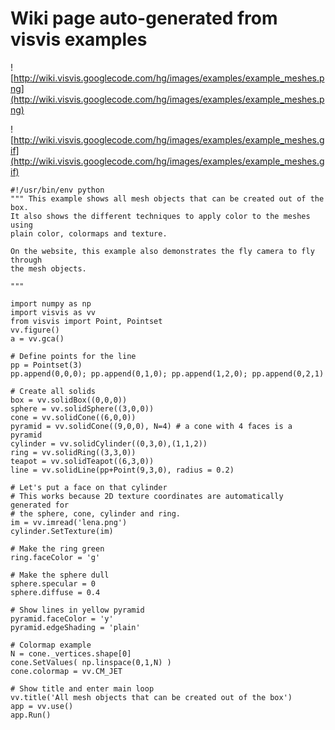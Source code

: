 # Wiki page auto-generated from visvis examples

![http://wiki.visvis.googlecode.com/hg/images/examples/example_meshes.png](http://wiki.visvis.googlecode.com/hg/images/examples/example_meshes.png)

![http://wiki.visvis.googlecode.com/hg/images/examples/example_meshes.gif](http://wiki.visvis.googlecode.com/hg/images/examples/example_meshes.gif)

```
#!/usr/bin/env python
""" This example shows all mesh objects that can be created out of the box.
It also shows the different techniques to apply color to the meshes using
plain color, colormaps and texture.

On the website, this example also demonstrates the fly camera to fly through 
the mesh objects.

"""

import numpy as np
import visvis as vv
from visvis import Point, Pointset
vv.figure()
a = vv.gca()

# Define points for the line
pp = Pointset(3)
pp.append(0,0,0); pp.append(0,1,0); pp.append(1,2,0); pp.append(0,2,1)

# Create all solids
box = vv.solidBox((0,0,0))
sphere = vv.solidSphere((3,0,0))
cone = vv.solidCone((6,0,0))
pyramid = vv.solidCone((9,0,0), N=4) # a cone with 4 faces is a pyramid
cylinder = vv.solidCylinder((0,3,0),(1,1,2))
ring = vv.solidRing((3,3,0))
teapot = vv.solidTeapot((6,3,0))
line = vv.solidLine(pp+Point(9,3,0), radius = 0.2)

# Let's put a face on that cylinder
# This works because 2D texture coordinates are automatically generated for
# the sphere, cone, cylinder and ring. 
im = vv.imread('lena.png')
cylinder.SetTexture(im)

# Make the ring green
ring.faceColor = 'g'

# Make the sphere dull
sphere.specular = 0
sphere.diffuse = 0.4

# Show lines in yellow pyramid
pyramid.faceColor = 'y'
pyramid.edgeShading = 'plain'

# Colormap example
N = cone._vertices.shape[0]
cone.SetValues( np.linspace(0,1,N) )
cone.colormap = vv.CM_JET

# Show title and enter main loop
vv.title('All mesh objects that can be created out of the box')
app = vv.use()
app.Run()


```
